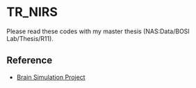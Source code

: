 # TR_NIRS
Please read these codes with my master thesis (NAS:Data/BOSI Lab/Thesis/R11).

## Reference
- [Brain Simulation Project](https://github.com/md703/brain_simulation)
